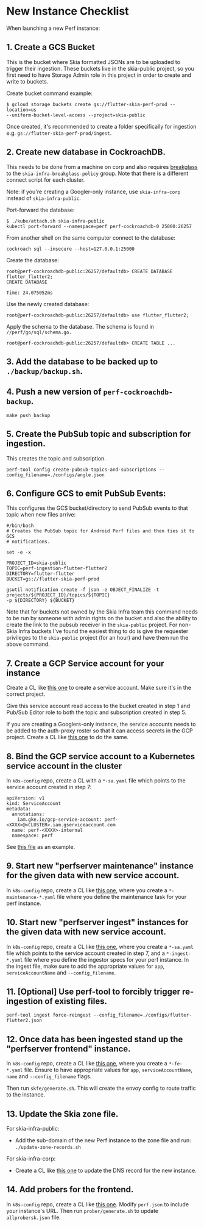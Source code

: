 # New Instance Checklist

When launching a new Perf instance:

## 1. Create a GCS Bucket

This is the bucket where Skia formatted JSONs are to be uploaded to trigger their ingestion.
These buckets live in the skia-public project, so you first need to have Storage Admin role in
this project in order to create and write to buckets.

Create bucket command example:

```
$ gcloud storage buckets create gs://flutter-skia-perf-prod --location=us
--uniform-bucket-level-access --project=skia-public
```

Once created, it's recommended to create a folder specifically for ingestion e.g.
`gs://flutter-skia-perf-prod/ingest`.

## 2. Create new database in CockroachDB.

This needs to be done from a machine on corp and also requires
[breakglass](https://grants.corp.google.com/#/grants) to the `skia-infra-breakglass-policy` group.
Note that there is a different connect script for each cluster.

Note: if you're creating a Googler-only instance, use `skia-infra-corp` instead
of `skia-infra-public`.

Port-forward the database:

```
$ ./kube/attach.sh skia-infra-public
kubectl port-forward --namespace=perf perf-cockroachdb-0 25000:26257
```

From another shell on the same computer connect to the database:

```
cockroach sql --insecure --host=127.0.0.1:25000
```

Create the database:

```
root@perf-cockroachdb-public:26257/defaultdb> CREATE DATABASE flutter_flutter2;
CREATE DATABASE

Time: 24.075052ms
```

Use the newly created database:

```
root@perf-cockroachdb-public:26257/defaultdb> use flutter_flutter2;
```

Apply the schema to the database. The schema is found
in `//perf/go/sql/schema.go.`

```
root@perf-cockroachdb-public:26257/defaultdb> CREATE TABLE ...
```

## 3. Add the database to be backed up to `./backup/backup.sh`.

## 4. Push a new version of `perf-cockroachdb-backup`.

    make push_backup

## 5. Create the PubSub topic and subscription for ingestion.

This creates the topic and subscription.

```
perf-tool config create-pubsub-topics-and-subscriptions --config_filename=./configs/angle.json
```

## 6. Configure GCS to emit PubSub Events:

This configures the GCS bucket/directory to send PubSub events to that topic
when new files arrive:

```
#/bin/bash
# Creates the PubSub topic for Android Perf files and then ties it to GCS
# notifications.

set -e -x

PROJECT_ID=skia-public
TOPIC=perf-ingestion-flutter-flutter2
DIRECTORY=flutter-flutter
BUCKET=gs://flutter-skia-perf-prod

gsutil notification create -f json -e OBJECT_FINALIZE -t projects/${PROJECT_ID}/topics/${TOPIC}
-p ${DIRECTORY} ${BUCKET}
```

Note that for buckets not owned by the Skia Infra team this command needs to be
run by someone with admin rights on the bucket and also the ability to create
the link to the pubsub receiver in the `skia-public` project. For non-Skia Infra
buckets I've found the easiest thing to do is give the requester privileges to
the `skia-public` project (for an hour) and have them run the above command.

## 7. Create a GCP Service account for your instance

Create a CL like [this one](http://go/sample-sa-cl) to create a service
account. Make sure it's in the correct project.

Give this service account read access to the bucket created in step 1 and Pub/Sub Editor role to
both the topic and subscription created in step 5.

If you are creating a Googlers-only instance, the service accounts needs to be added to the
auth-proxy roster so that it can access secrets in the GCP project. Create a CL like
[this one](http://go/sample-auth-proxy-roster-cl) to do the same.

## 8. Bind the GCP service account to a Kubernetes service account in the cluster

In `k8s-config` repo, create a CL with a `*-sa.yaml` file which points to the service account created in step 7:

```
apiVersion: v1
kind: ServiceAccount
metadata:
  annotations:
    iam.gke.io/gcp-service-account: perf-<XXXX>@<CLUSTER>.iam.gserviceaccount.com
  name: perf-<XXXX>-internal
  namespace: perf
```

See [this file](https://skia-review.googlesource.com/c/k8s-config/+/759064/4/skia-infra-corp/perf-webrtc-internal-sa.yaml)
as an example.

## 9. Start new "perfserver maintenance" instance for the given data with new service account.

In `k8s-config` repo, create a CL like [this
one](https://skia-review.googlesource.com/c/k8s-config/+/794378), where you
create a `*-maintenance-*.yaml` file where you define the maintenance task for
your perf instance.

## 10. Start new "perfserver ingest" instances for the given data with new service account.

In `k8s-config` repo, create a CL like
[this one](https://skia-review.googlesource.com/c/k8s-config/+/759064), where you create a
`*-sa.yaml` file which points to the service account created in step 7, and a `*-ingest-*.yaml`
file where you define the ingestor specs for your perf instance. In the ingest file, make sure
to add the appropriate values for `app`, `serviceAccountName` and `--config_filename`.

## 11. [Optional] Use perf-tool to forcibly trigger re-ingestion of existing files.

```
perf-tool ingest force-reingest --config_filename=./configs/flutter-flutter2.json
```

## 12. Once data has been ingested stand up the "perfserver frontend" instance.

In `k8s-config` repo, create a CL like
[this one](https://skia-review.googlesource.com/c/k8s-config/+/761974), where you create a
`*-fe-*.yaml` file. Ensure to have appropriate values for `app`, `serviceAccountName`, `name`
and `--config_filename` flags.

Then run `skfe/generate.sh`. This will create the envoy config to route traffic to the instance.

## 13. Update the Skia zone file.

For skia-infra-public:

- Add the sub-domain of the new Perf instance to the zone file and run:
  `./update-zone-records.sh`

For skia-infra-corp:

- Create a CL like [this one](http://go/sample-skiaperf-dns-cl) to update the DNS
  record for the new instance.

## 14. Add probers for the frontend.

In `k8s-config` repo, create a CL like
[this one](https://skia-review.googlesource.com/c/k8s-config/+/762921). Modify `perf.json` to
include your instance's URL. Then run `prober/generate.sh` to update `allprobersk.json` file.
